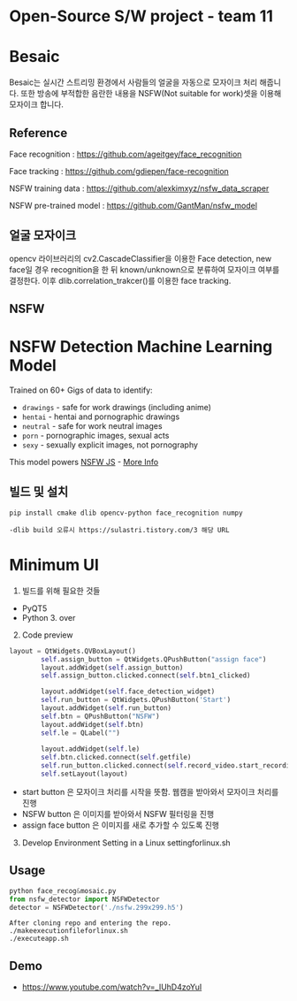 # Open-Source S/W project - team 11

Besaic
====
Besaic는 실시간 스트리밍 환경에서 사람들의 얼굴을 자동으로 모자이크 처리 해줍니다. 또한 방송에 부적합한 음란한 내용을 NSFW(Not suitable for work)셋을 이용해 모자이크 합니다.

Reference
----
Face recognition : https://github.com/ageitgey/face_recognition

Face tracking : https://github.com/gdiepen/face-recognition

NSFW training data :  https://github.com/alexkimxyz/nsfw_data_scraper

NSFW pre-trained model :  https://github.com/GantMan/nsfw_model

얼굴 모자이크
----

opencv 라이브러리의 cv2.CascadeClassifier을 이용한 Face detection,
new face일 경우 recognition을 한 뒤 known/unknown으로 분류하여 모자이크 여부를 결정한다.
이후 dlib.correlation_trakcer()를 이용한 face tracking.

NSFW
----
# NSFW Detection Machine Learning Model
Trained on 60+ Gigs of data to identify:
- `drawings` - safe for work drawings (including anime)
- `hentai` - hentai and pornographic drawings
- `neutral` - safe for work neutral images
- `porn` - pornographic images, sexual acts
- `sexy` - sexually explicit images, not pornography

This model powers [NSFW JS](https://github.com/infinitered/nsfwjs) - [More Info](https://shift.infinite.red/avoid-nightmares-nsfw-js-ab7b176978b1)

빌드 및 설치
----
```console
pip install cmake dlib opencv-python face_recognition numpy

-dlib build 오류시 https://sulastri.tistory.com/3 해당 URL 
```

#  Minimum UI

1. 빌드를 위해 필요한 것들
* PyQT5
* Python 3. over
2. Code preview
```python
layout = QtWidgets.QVBoxLayout()
        self.assign_button = QtWidgets.QPushButton("assign face")
        layout.addWidget(self.assign_button)
        self.assign_button.clicked.connect(self.btn1_clicked)

        layout.addWidget(self.face_detection_widget)
        self.run_button = QtWidgets.QPushButton('Start')
        layout.addWidget(self.run_button)
        self.btn = QPushButton("NSFW")
        layout.addWidget(self.btn)
        self.le = QLabel("")
        
        layout.addWidget(self.le)
        self.btn.clicked.connect(self.getfile)
        self.run_button.clicked.connect(self.record_video.start_recording)
        self.setLayout(layout)
```
* start button 은 모자이크 처리를 시작을 뜻함. 웹캠을 받아와서 모자이크 처리를 진행
* NSFW button 은 이미지를 받아와서 NSFW 필터링을 진행
* assign face button 은 이미지를 새로 추가할 수 있도록 진행

3. Develop Environment Setting in a Linux
settingforlinux.sh

## Usage
```python
python face_recog&mosaic.py
from nsfw_detector import NSFWDetector
detector = NSFWDetector('./nsfw.299x299.h5')
```

```For linux
After cloning repo and entering the repo.
./makeexecutionfileforlinux.sh
./executeapp.sh
```


## Demo
- https://www.youtube.com/watch?v=_IUhD4zoYuI
